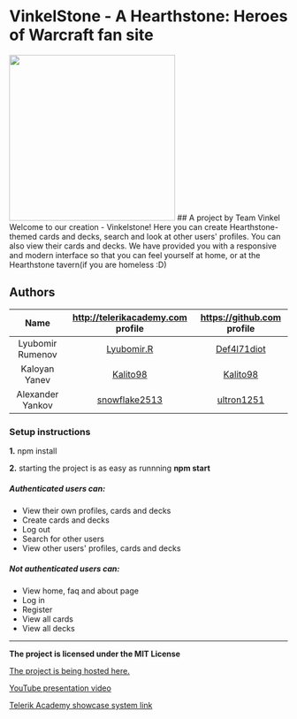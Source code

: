 # VinkelStone - A Hearthstone: Heroes of Warcraft fan site 
<img src="https://s3.amazonaws.com/battlefy-user-generated-assets/users/56b67b58e890bb0c0301589b/56b68b9a1fab390803cec20c.png" width="300px"/>
## A project by Team Vinkel
Welcome to our creation - Vinkelstone!
Here you can create Hearthstone-themed cards and decks, search and look at other users' profiles. You can also view their cards and decks. We have provided you with a responsive and modern interface so that you can feel yourself at home, or at the Hearthstone tavern(if you are homeless :D)

## Authors
|       Name     | http://telerikacademy.com profile                           |https://github.com profile                   |
|:--------------:|:-----------------------------------------------------------:|:-------------------------------------------:|
|Lyubomir Rumenov|[Lyubomir.R](https://telerikacademy.com/Users/Lyubomir.R)    |[Def4l71diot](https://github.com/Def4l71diot)|
|Kaloyan Yanev   |[Kalito98](https://telerikacademy.com/Users/Kalito98)        |[Kalito98](https://github.com/Kalito98)      |
|Alexander Yankov|[snowflake2513](https://telerikacademy.com/Users/snowflake2513)|[ultron1251](https://github.com/ultron1251)|

### Setup instructions
**1.** npm install

**2.** starting the project is as easy as runnning **npm start**

##### Authenticated users can: 
- View their own profiles, cards and decks
- Create cards and decks
- Log out
- Search for other users
- View other users' profiles, cards and decks

##### Not authenticated users can:
- View home, faq and about page
- Log in
- Register
- View all cards
- View all decks

---------------------------------------------------------------------------------------------------------------------------------
**The project is licensed under the MIT License**

[The project is being hosted here.](https://vinkelstone.firebaseapp.com)

[YouTube presentation video]( https://www.youtube.com/watch?v=geudQq_CEpI&feature=youtu.be)

[Telerik Academy showcase system link](http://best.telerikacademy.com/projects/428/VinkelStone-A-Hearthstone-Heroes-of-Warcraft-fan-site)
